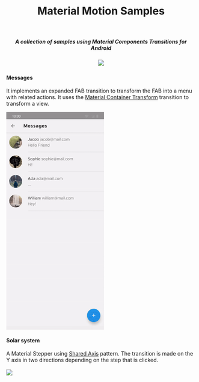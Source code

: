<h1 align="center">Material Motion Samples</h1></br>

<h5 align="center">
A collection of samples using Material Components Transitions for Android
</h5>

<p align="center">
<img src="https://github.com/serbelga/material_motion_samples/workflows/Android%20CI/badge.svg">
</p>

<h4>Messages</h4>

It implements an expanded FAB transition to transform the FAB into a menu with related actions. It uses the [Material Container Transform](https://material.io/design/motion/the-motion-system.html#container-transform) transition to transform a view.

<img align="center" src="./screenshots/messages.gif" width="260">

<h4>Solar system</h4>

A Material Stepper using [Shared Axis](https://material.io/design/motion/the-motion-system.html#shared-axis) pattern. The transition is made on the Y axis in two directions depending on the step that is clicked.

<img align="center" src="./screenshots/solar_system.gif" width="260">
